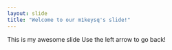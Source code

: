 ```yaml
---
layout: slide
title: "Welcome to our m1keysq's slide!"
---
```

This is my awesome slide
Use the left arrow to go back!
